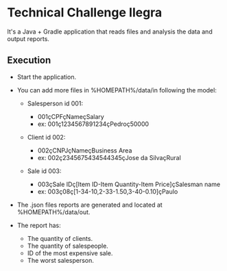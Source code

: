 # Technical Challenge Ilegra
   
It's a Java + Gradle application that reads files and analysis the data and output reports.

        
## Execution

- Start the application.
- You can add more files in %HOMEPATH%/data/in following the model:
    - Salesperson id 001:
        - 001çCPFçNameçSalary
        - ex: 001ç1234567891234çPedroç50000
    
    - Client id 002:
        - 002çCNPJçNameçBusiness Area
        - ex: 002ç2345675434544345çJose da SilvaçRural
      
    - Sale id 003:
        - 003çSale IDç[Item ID-Item Quantity-Item Price]çSalesman name
        - ex: 003ç08ç[1-34-10,2-33-1.50,3-40-0.10]çPaulo

- The .json files reports are generated and located at %HOMEPATH%/data/out.

- The report has: 
    
    - The quantity of clients.
    - The quantity of salespeople.
    - ID of the most expensive sale.
    - The worst salesperson.





